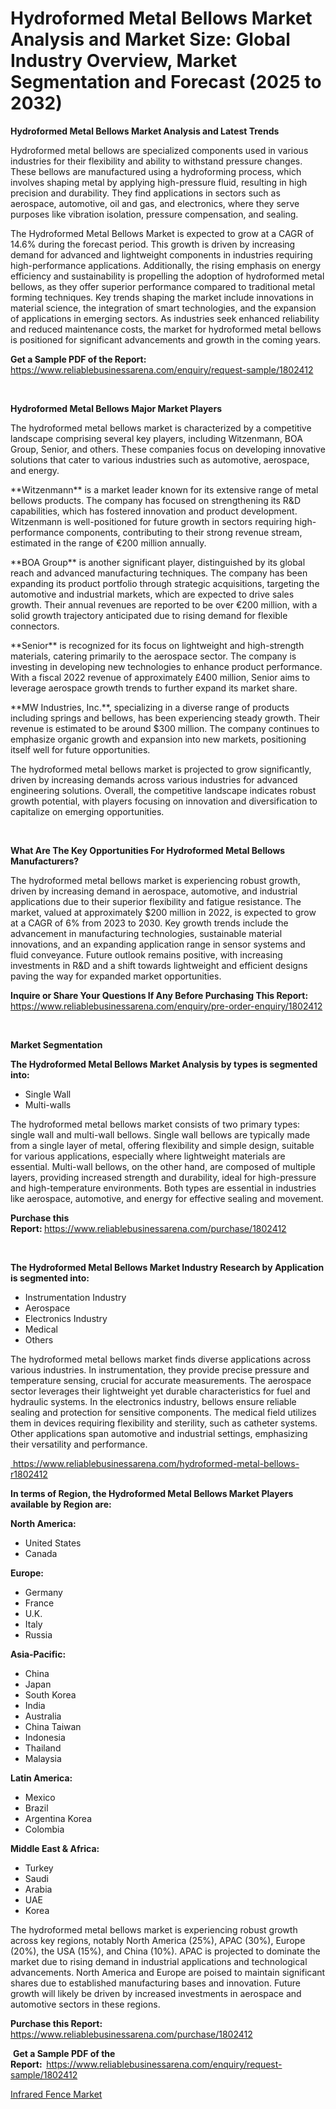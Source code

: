 <p><h1>Hydroformed Metal Bellows Market Analysis and Market Size: Global Industry Overview, Market Segmentation and Forecast (2025 to 2032)</h1></p><p><strong>Hydroformed Metal Bellows Market Analysis and Latest Trends</strong></p>
<p><p>Hydroformed metal bellows are specialized components used in various industries for their flexibility and ability to withstand pressure changes. These bellows are manufactured using a hydroforming process, which involves shaping metal by applying high-pressure fluid, resulting in high precision and durability. They find applications in sectors such as aerospace, automotive, oil and gas, and electronics, where they serve purposes like vibration isolation, pressure compensation, and sealing.</p><p>The Hydroformed Metal Bellows Market is expected to grow at a CAGR of 14.6% during the forecast period. This growth is driven by increasing demand for advanced and lightweight components in industries requiring high-performance applications. Additionally, the rising emphasis on energy efficiency and sustainability is propelling the adoption of hydroformed metal bellows, as they offer superior performance compared to traditional metal forming techniques. Key trends shaping the market include innovations in material science, the integration of smart technologies, and the expansion of applications in emerging sectors. As industries seek enhanced reliability and reduced maintenance costs, the market for hydroformed metal bellows is positioned for significant advancements and growth in the coming years.</p></p>
<p><strong>Get a Sample PDF of the Report:&nbsp;</strong> <a href="https://www.reliablebusinessarena.com/enquiry/request-sample/1802412?utm_campaign=2262&utm_medium=2&utm_source=Github&utm_content=ia&utm_term=19022025&utm_id=hydroformed-metal-bellows">https://www.reliablebusinessarena.com/enquiry/request-sample/1802412</a></p>
<p>&nbsp;</p>
<p><strong>Hydroformed Metal Bellows Major Market Players</strong></p>
<p><p>The hydroformed metal bellows market is characterized by a competitive landscape comprising several key players, including Witzenmann, BOA Group, Senior, and others. These companies focus on developing innovative solutions that cater to various industries such as automotive, aerospace, and energy.</p><p>**Witzenmann** is a market leader known for its extensive range of metal bellows products. The company has focused on strengthening its R&D capabilities, which has fostered innovation and product development. Witzenmann is well-positioned for future growth in sectors requiring high-performance components, contributing to their strong revenue stream, estimated in the range of €200 million annually.</p><p>**BOA Group** is another significant player, distinguished by its global reach and advanced manufacturing techniques. The company has been expanding its product portfolio through strategic acquisitions, targeting the automotive and industrial markets, which are expected to drive sales growth. Their annual revenues are reported to be over €200 million, with a solid growth trajectory anticipated due to rising demand for flexible connectors.</p><p>**Senior** is recognized for its focus on lightweight and high-strength materials, catering primarily to the aerospace sector. The company is investing in developing new technologies to enhance product performance. With a fiscal 2022 revenue of approximately £400 million, Senior aims to leverage aerospace growth trends to further expand its market share.</p><p>**MW Industries, Inc.**, specializing in a diverse range of products including springs and bellows, has been experiencing steady growth. Their revenue is estimated to be around $300 million. The company continues to emphasize organic growth and expansion into new markets, positioning itself well for future opportunities.</p><p>The hydroformed metal bellows market is projected to grow significantly, driven by increasing demands across various industries for advanced engineering solutions. Overall, the competitive landscape indicates robust growth potential, with players focusing on innovation and diversification to capitalize on emerging opportunities.</p></p>
<p>&nbsp;</p>
<p><strong>What Are The Key Opportunities For Hydroformed Metal Bellows Manufacturers?</strong></p>
<p><p>The hydroformed metal bellows market is experiencing robust growth, driven by increasing demand in aerospace, automotive, and industrial applications due to their superior flexibility and fatigue resistance. The market, valued at approximately $200 million in 2022, is expected to grow at a CAGR of 6% from 2023 to 2030. Key growth trends include the advancement in manufacturing technologies, sustainable material innovations, and an expanding application range in sensor systems and fluid conveyance. Future outlook remains positive, with increasing investments in R&D and a shift towards lightweight and efficient designs paving the way for expanded market opportunities.</p></p>
<p><strong>Inquire or Share Your Questions If Any Before Purchasing This Report:</strong> <a href="https://www.reliablebusinessarena.com/enquiry/pre-order-enquiry/1802412?utm_campaign=2262&utm_medium=2&utm_source=Github&utm_content=ia&utm_term=19022025&utm_id=hydroformed-metal-bellows">https://www.reliablebusinessarena.com/enquiry/pre-order-enquiry/1802412</a></p>
<p>&nbsp;</p>
<p><strong>Market Segmentation</strong></p>
<p><strong>The Hydroformed Metal Bellows Market Analysis by types is segmented into:</strong></p>
<p><ul><li>Single Wall</li><li>Multi-walls</li></ul></p>
<p><p>The hydroformed metal bellows market consists of two primary types: single wall and multi-wall bellows. Single wall bellows are typically made from a single layer of metal, offering flexibility and simple design, suitable for various applications, especially where lightweight materials are essential. Multi-wall bellows, on the other hand, are composed of multiple layers, providing increased strength and durability, ideal for high-pressure and high-temperature environments. Both types are essential in industries like aerospace, automotive, and energy for effective sealing and movement.</p></p>
<p><strong>Purchase this Report:&nbsp;</strong><a href="https://www.reliablebusinessarena.com/purchase/1802412?utm_campaign=2262&utm_medium=2&utm_source=Github&utm_content=ia&utm_term=19022025&utm_id=hydroformed-metal-bellows">https://www.reliablebusinessarena.com/purchase/1802412</a></p>
<p>&nbsp;</p>
<p><strong>The Hydroformed Metal Bellows Market Industry Research by Application is segmented into:</strong></p>
<p><ul><li>Instrumentation Industry</li><li>Aerospace</li><li>Electronics Industry</li><li>Medical</li><li>Others</li></ul></p>
<p><p>The hydroformed metal bellows market finds diverse applications across various industries. In instrumentation, they provide precise pressure and temperature sensing, crucial for accurate measurements. The aerospace sector leverages their lightweight yet durable characteristics for fuel and hydraulic systems. In the electronics industry, bellows ensure reliable sealing and protection for sensitive components. The medical field utilizes them in devices requiring flexibility and sterility, such as catheter systems. Other applications span automotive and industrial settings, emphasizing their versatility and performance.</p></p>
<p><a href="https://www.reliablebusinessarena.com/hydroformed-metal-bellows-r1802412?utm_campaign=2262&utm_medium=2&utm_source=Github&utm_content=ia&utm_term=19022025&utm_id=hydroformed-metal-bellows">&nbsp;https://www.reliablebusinessarena.com/hydroformed-metal-bellows-r1802412</a></p>
<p><strong>In terms of Region, the Hydroformed Metal Bellows Market Players available by Region are:</strong></p>
<p>
    <p> <strong> North America: </strong>
        <ul>
            <li>United States</li>
            <li>Canada</li>
        </ul>
        </p> 
    <p> <strong> Europe: </strong>
        <ul>
            <li>Germany</li>
            <li>France</li>
            <li>U.K.</li>
            <li>Italy</li>
            <li>Russia</li>
        </ul>
        </p> 
    <p> <strong> Asia-Pacific: </strong>
        <ul>
            <li>China</li>
            <li>Japan</li>
            <li>South Korea</li>
            <li>India</li>
            <li>Australia</li>
            <li>China Taiwan</li>
            <li>Indonesia</li>
            <li>Thailand</li>
            <li>Malaysia</li>
        </ul>
        </p> 
    <p> <strong> Latin America: </strong>
        <ul>
            <li>Mexico</li>
            <li>Brazil</li>
            <li>Argentina Korea</li>
            <li>Colombia</li>
        </ul>
        </p> 
    <p> <strong> Middle East & Africa: </strong>
        <ul>
            <li>Turkey</li>
            <li>Saudi</li>
            <li>Arabia</li>
            <li>UAE</li>
            <li>Korea</li>
        </ul>
    </p>
    </p>
<p><p>The hydroformed metal bellows market is experiencing robust growth across key regions, notably North America (25%), APAC (30%), Europe (20%), the USA (15%), and China (10%). APAC is projected to dominate the market due to rising demand in industrial applications and technological advancements. North America and Europe are poised to maintain significant shares due to established manufacturing bases and innovation. Future growth will likely be driven by increased investments in aerospace and automotive sectors in these regions.</p></p>
<p><strong>Purchase this Report: </strong><a href="https://www.reliablebusinessarena.com/purchase/1802412?utm_campaign=2262&utm_medium=2&utm_source=Github&utm_content=ia&utm_term=19022025&utm_id=hydroformed-metal-bellows">https://www.reliablebusinessarena.com/purchase/1802412</a></p>
<p>&nbsp;<strong>Get a Sample PDF of the Report:&nbsp;&nbsp;</strong><a href="https://www.reliablebusinessarena.com/enquiry/request-sample/1802412?utm_campaign=2262&utm_medium=2&utm_source=Github&utm_content=ia&utm_term=19022025&utm_id=hydroformed-metal-bellows">https://www.reliablebusinessarena.com/enquiry/request-sample/1802412</a></p>
<p><strong></strong></p>
<p><p><a href="https://github.com/leopardmicheal7019/Market-Research-Report-List-1/blob/main/infrared-fence-market.md?utm_campaign=2262&utm_medium=2&utm_source=Github&utm_content=ia&utm_term=19022025&utm_id=hydroformed-metal-bellows">Infrared Fence Market</a></p></p>